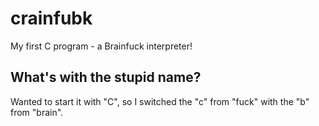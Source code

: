 # crainfubk

My first C program - a Brainfuck interpreter!

## What's with the stupid name?

Wanted to start it with "C", so I switched the "c" from "fuck" with the "b" from
"brain".
